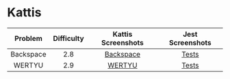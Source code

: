 # Kattis
| Problem | Difficulty | Kattis Screenshots | Jest Screenshots |
|:-------:|:----------:|:------------------:|:----------------:|
| Backspace | 2.8 | [Backspace](backspace/backspace.png) | [Tests](backspace/backspace-tests.png) |
| WERTYU | 2.9 | [WERTYU](wertyu/wertyu.png) | [Tests](wertyu/wertyu-tests.png)
